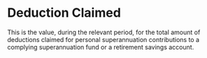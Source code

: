 # Deduction Claimed
This is the value, during the relevant period, for the total amount of deductions claimed for personal superannuation contributions to a complying superannuation fund or a retirement savings account.